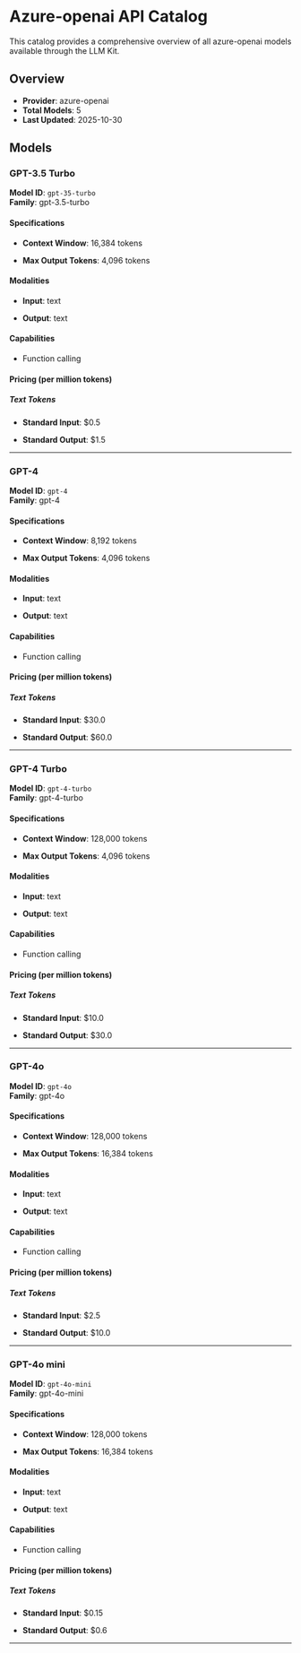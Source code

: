 # Azure-openai API Catalog



This catalog provides a comprehensive overview of all azure-openai models available through the LLM Kit.

## Overview

- **Provider**: azure-openai
- **Total Models**: 5
- **Last Updated**: 2025-10-30

## Models


### GPT-3.5 Turbo

**Model ID**: `gpt-35-turbo`  
**Family**: gpt-3.5-turbo
#### Specifications

- **Context Window**: 16,384 tokens


- **Max Output Tokens**: 4,096 tokens


#### Modalities


- **Input**: text


- **Output**: text


#### Capabilities


- Function calling



#### Pricing (per million tokens)


##### Text Tokens


- **Standard Input**: $0.5


- **Standard Output**: $1.5







---


### GPT-4

**Model ID**: `gpt-4`  
**Family**: gpt-4
#### Specifications

- **Context Window**: 8,192 tokens


- **Max Output Tokens**: 4,096 tokens


#### Modalities


- **Input**: text


- **Output**: text


#### Capabilities


- Function calling



#### Pricing (per million tokens)


##### Text Tokens


- **Standard Input**: $30.0


- **Standard Output**: $60.0







---


### GPT-4 Turbo

**Model ID**: `gpt-4-turbo`  
**Family**: gpt-4-turbo
#### Specifications

- **Context Window**: 128,000 tokens


- **Max Output Tokens**: 4,096 tokens


#### Modalities


- **Input**: text


- **Output**: text


#### Capabilities


- Function calling



#### Pricing (per million tokens)


##### Text Tokens


- **Standard Input**: $10.0


- **Standard Output**: $30.0







---


### GPT-4o

**Model ID**: `gpt-4o`  
**Family**: gpt-4o
#### Specifications

- **Context Window**: 128,000 tokens


- **Max Output Tokens**: 16,384 tokens


#### Modalities


- **Input**: text


- **Output**: text


#### Capabilities


- Function calling



#### Pricing (per million tokens)


##### Text Tokens


- **Standard Input**: $2.5


- **Standard Output**: $10.0







---


### GPT-4o mini

**Model ID**: `gpt-4o-mini`  
**Family**: gpt-4o-mini
#### Specifications

- **Context Window**: 128,000 tokens


- **Max Output Tokens**: 16,384 tokens


#### Modalities


- **Input**: text


- **Output**: text


#### Capabilities


- Function calling



#### Pricing (per million tokens)


##### Text Tokens


- **Standard Input**: $0.15


- **Standard Output**: $0.6







---



